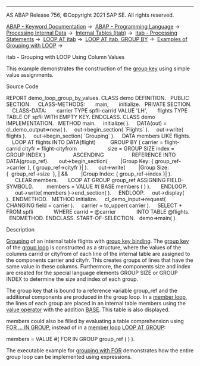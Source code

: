   

* * *

AS ABAP Release 756, ©Copyright 2021 SAP SE. All rights reserved.

[ABAP - Keyword Documentation](javascript:call_link\('abenabap.htm'\)) →  [ABAP - Programming Language](javascript:call_link\('abenabap_reference.htm'\)) →  [Processing Internal Data](javascript:call_link\('abenabap_data_working.htm'\)) →  [Internal Tables (itab)](javascript:call_link\('abenitab.htm'\)) →  [itab - Processing Statements](javascript:call_link\('abentable_processing_statements.htm'\)) →  [LOOP AT itab](javascript:call_link\('abaploop_at_itab_variants.htm'\)) →  [LOOP AT itab, GROUP BY](javascript:call_link\('abaploop_at_itab_group_by.htm'\)) →  [Examples of Grouping with LOOP](javascript:call_link\('abenloop_group_by_abexas.htm'\)) → 

itab - Grouping with LOOP Using Column Values

This example demonstrates the construction of the [group key](javascript:call_link\('abengroup_key_glosry.htm'\) "Glossary Entry") using simple value assignments.

Source Code

REPORT demo\_loop\_group\_by\_values.
CLASS demo DEFINITION.
  PUBLIC SECTION.
    CLASS-METHODS:
      main,
      initialize.
  PRIVATE SECTION.
    CLASS-DATA:
      carrier TYPE spfli-carrid VALUE 'LH',
      flights TYPE TABLE OF spfli WITH EMPTY KEY.
ENDCLASS.
CLASS demo IMPLEMENTATION.
  METHOD main.
    initialize( ).
    DATA(out) = cl\_demo\_output=>new( ).
    out->begin\_section( \`Flights\` ).
    out->write( flights ).
    out->begin\_section( \`Grouping\` ).
    DATA members LIKE flights.
    LOOP AT flights INTO DATA(flight)
         GROUP BY ( carrier = flight-carrid cityfr = flight-cityfrom
                    size = GROUP SIZE index = GROUP INDEX )
                  ASCENDING
                  REFERENCE INTO DATA(group\_ref).
      out->begin\_section(
        |Group Key: { group\_ref->carrier }, { group\_ref->cityfr }| ).
      out->write(
        |Group Size: {  group\_ref->size  }, | &&
        |Group Index: { group\_ref->index }| ).
      CLEAR members.
      LOOP AT GROUP group\_ref ASSIGNING FIELD-SYMBOL(<flight>).
        members = VALUE #( BASE members ( <flight> ) ).
      ENDLOOP.
      out->write( members )->end\_section( ).
    ENDLOOP.
    out->display( ).  ENDMETHOD.
  METHOD initialize.
    cl\_demo\_input=>request( CHANGING field = carrier ).
    carrier = to\_upper( carrier ).
    SELECT \* FROM spfli
             WHERE carrid = @carrier
             INTO TABLE @flights.
  ENDMETHOD.
ENDCLASS.
START-OF-SELECTION.
  demo=>main( ).

Description

[Grouping](javascript:call_link\('abaploop_at_itab_group_by.htm'\)) of an internal table flights with [group key binding](javascript:call_link\('abaploop_at_itab_group_by_binding.htm'\)). The [group key](javascript:call_link\('abaploop_at_itab_group_by_key.htm'\)) of the [group loop](javascript:call_link\('abengroup_loop_glosry.htm'\) "Glossary Entry") is constructed as a structure, where the values of the columns carrid or cityfrom of each line of the internal table are assigned to the components carrier and cityfr. This creates groups of lines that have the same value in these columns. Furthermore, the components size and index are created for the special language elements GROUP SIZE or GROUP INDEX to determine the size and index of each group.

The group key that is bound to a reference variable group\_ref and the additional components are produced in the group loop. In a [member loop](javascript:call_link\('abenmember_loop_glosry.htm'\) "Glossary Entry"), the lines of each group are placed in an internal table members using the [value operator](javascript:call_link\('abenvalue_operator_glosry.htm'\) "Glossary Entry") with the addition [BASE](javascript:call_link\('abenvalue_constructor_params_itab.htm'\)). This table is also displayed.

members could also be filled by evaluating a table comprehension using [FOR ... IN GROUP](javascript:call_link\('abenfor_in_group.htm'\)), instead of in a [member loop](javascript:call_link\('abenmember_loop_glosry.htm'\) "Glossary Entry") [LOOP AT GROUP](javascript:call_link\('abaploop_at_group.htm'\)):

members = VALUE #( FOR <flight> IN GROUP group\_ref ( <flight> ) ).

The executable example for [grouping with FOR](javascript:call_link\('abenfor_group_by_values_abexa.htm'\)) demonstrates how the entire group loop can be implemented using expressions.